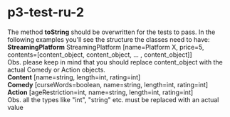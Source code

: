# p3-test-ru-2
The method <b>toString</b> should be overwritten for the tests to pass. In the following examples you'll see the structure the classes need to have: 
</br>
<b>StreamingPlatform</b> StreamingPlatform [name=Platform X, price=5, contents=[content_object, content_object, ... , content_object]]
</br>
Obs. please keep in mind that you should replace content_object with the actual Comedy or Action objects.
</br>
<b>Content</b> [name=string, length=int, rating=int]
</br>
<b>Comedy</b> [curseWords=boolean, name=string, length=int, rating=int]
</br>
<b>Action</b> [ageRestriction=int, name=string, length=int, rating=int]
</br>
Obs. all the types like "int", "string" etc. must be replaced with an actual value
</br>
